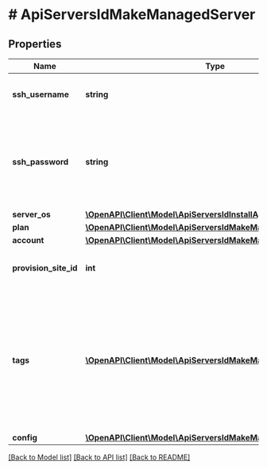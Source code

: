 # # ApiServersIdMakeManagedServer

## Properties

Name | Type | Description | Notes
------------ | ------------- | ------------- | -------------
**ssh_username** | **string** | SSH username to use when provisioning | [optional]
**ssh_password** | **string** | SSH password to use, if not specified the account public key can be used | [optional]
**server_os** | [**\OpenAPI\Client\Model\ApiServersIdInstallAgentServerServerOs**](ApiServersIdInstallAgentServerServerOs.md) |  | [optional]
**plan** | [**\OpenAPI\Client\Model\ApiServersIdMakeManagedServerPlan**](ApiServersIdMakeManagedServerPlan.md) |  | [optional]
**account** | [**\OpenAPI\Client\Model\ApiServersIdMakeManagedServerAccount**](ApiServersIdMakeManagedServerAccount.md) |  | [optional]
**provision_site_id** | **int** | Specific group to assign the server | [optional]
**tags** | [**\OpenAPI\Client\Model\ApiServersIdMakeManagedServerTags[]**](ApiServersIdMakeManagedServerTags.md) | Metadata tags, Array of objects having a name and value, this adds or updates the specified tags and removes any tags not specified. | [optional]
**config** | [**\OpenAPI\Client\Model\ApiServersIdMakeManagedServerConfig**](ApiServersIdMakeManagedServerConfig.md) |  | [optional]

[[Back to Model list]](../../README.md#models) [[Back to API list]](../../README.md#endpoints) [[Back to README]](../../README.md)
